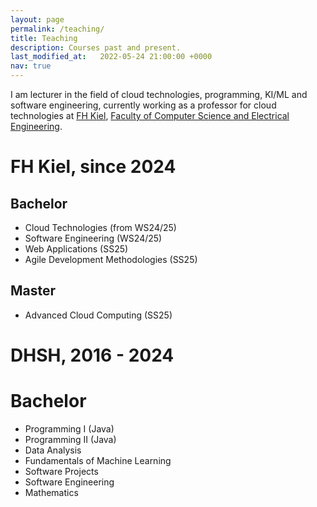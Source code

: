 ```yaml
---
layout: page
permalink: /teaching/
title: Teaching
description: Courses past and present.
last_modified_at:   2022-05-24 21:00:00 +0000
nav: true
---
```


I am lecturer in the field of cloud technologies, programming, KI/ML and software engineering, currently working as a professor for cloud technologies at <a href="https://www.fh-kiel.de" target="_blank"> FH Kiel</a>, <a href="https://www.fh-kiel.de/en/faculties/faculty-of-computer-science-and-electrical-engineering/" target="_blank"> Faculty of Computer Science and Electrical Engineering</a>. 

# FH Kiel, since 2024
## Bachelor
- Cloud Technologies (from WS24/25)
- Software Engineering (WS24/25)
- Web Applications (SS25)
- Agile Development Methodologies (SS25)

## Master
- Advanced Cloud Computing (SS25)

# DHSH, 2016 - 2024
# Bachelor
- Programming I (Java)
- Programming II (Java)
- Data Analysis
- Fundamentals of Machine Learning
- Software Projects 
- Software Engineering
- Mathematics
 

  

